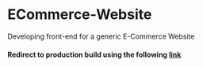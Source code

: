 # ECommerce-Website
Developing front-end for a generic E-Commerce Website

#### Redirect to production build using the following [link](https://aetherstore.netlify.app/)
